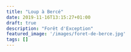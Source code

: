 ```yaml
---
title: "Loup à Bercé"
date: 2019-11-16T13:15:27+01:00
draft: true
description: "Forêt d'Exception"
featured_image: '/images/foret-de-berce.jpg'
tags: []
---
```


